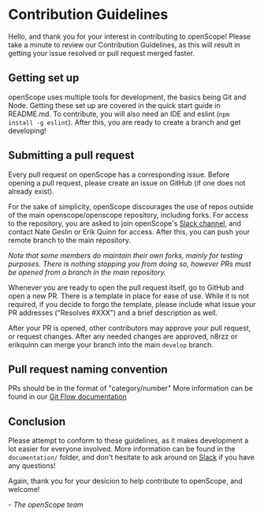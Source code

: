 # Contribution Guidelines
Hello, and thank you for your interest in contributing to openScope! Please take a minute to review our Contribution Guidelines, as this will result in getting your issue resolved or pull request merged faster.
## Getting set up
openScope uses multiple tools for development, the basics being Git and Node. Getting these set up are covered in the quick start guide in README.md. To contribute, you will also need an IDE and eslint (`npm install -g eslint`). After this, you are ready to create a branch and get developing!
## Submitting a pull request
Every pull request on openScope has a corresponding issue. Before opening a pull request, please create an issue on GitHub (if one does not already exist).

For the sake of simplicity, openScope discourages the use of repos outside of the main openscope/openscope repository, including forks. For access to the repository, you are asked to join openScope's [Slack channel](https://slack.openscope.co), and contact Nate Geslin or Erik Quinn for access. After this, you can push your remote branch to the main repository.

*Note that some members do maintain their own forks, mainly for testing purposes. There is nothing stopping you from doing so, however PRs must be opened from a branch in the main repository.*

Whenever you are ready to open the pull request itself, go to GitHub and open a new PR. There is a template in place for ease of use. While it is not required, if you decide to forgo the template, please include what issue your PR addresses ("Resolves #XXX") and a brief description as well.

After your PR is opened, other contributors may approve your pull request, or request changes. After any needed changes are approved, n8rzz or erikquinn can merge your branch into the main `develop` branch.
## Pull request naming convention
PRs should be in the format of "category/number" More information can be found in our [Git Flow documentation](documentation/git-flow-process.md)
## Conclusion
Please attempt to conform to these guidelines, as it makes development a lot easier for everyone involved. More information can be found in the `documentation/` folder, and don't hesitate to ask around on [Slack](https://slack.openscope.co) if you have any questions!

Again, thank you for your desicion to help contribute to openScope, and welcome!

\- *The openScope team*
